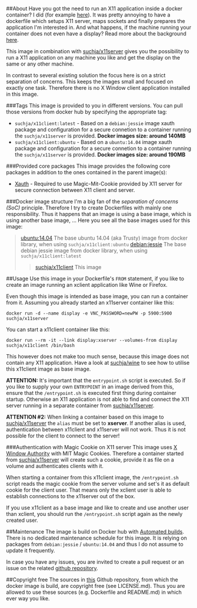 ##About
Have you got the need to run an X11 application inside a docker container? I did (for example [here](https://registry.hub.docker.com/u/suchja/wine/)). It was pretty annoying to have a dockerfile which setups X11 server, maps sockets and finally prepares the application I'm interested in. And what happens, if the machine running your container does not even have a display? Read more about the background [here](https://github.com/suchja/x11server/blob/master/Story.md).

This image in combination with [suchja/x11server](https://registry.hub.docker.com/u/suchja/x11server/) gives you the possibility to run a X11 application on any machine you like and get the display on the same or any other machine.

In contrast to several existing solution the focus here is on a strict separation of concerns. This keeps the images small and focused on exactly one task. Therefore there is no X Window client application installed in this image.

###Tags
This image is provided to you in different versions. You can pull those versions from docker hub by specifying the appropriate tag:

- `suchja/x11client:latest` - Based on a `debian:jessie` image xauth package and configuration for a secure connetion to a container running the `suchja/x11server` is provided.  **Docker images size: around 140MB**
- `suchja/x11client:ubuntu` - Based on a `ubuntu:14.04` image xauth package and configuration for a secure connetion to a container running the `suchja/x11server` is provided.  **Docker images size: around 190MB**

###Provided core packages
This image provides the following core packages in addition to the ones contained in the parent image(s):

- [Xauth](http://www.x.org/archive/X11R6.7.0/doc/xauth.1.html) - Required to use Magic-Mit-Cookie provided by X11 server for secure connection between X11 client and server.

###Docker image structure
I'm a big fan of the *separation of concerns (SoC)* principle. Therefore I try to create Dockerfiles with mainly one responsibility. Thus it happens that an image is using a base image, which is using another base image, ... Here you see all the base images used for this image:

>[ubuntu:14.04](https://github.com/tianon/docker-brew-ubuntu-core/blob/7fef77c821d7f806373c04675358ac6179eaeaf3/trusty/Dockerfile) The base ubuntu 14.04 (aka Trusty) image from docker library, when using `suchja/x11client:ubuntu`
>[debian:jessie](https://github.com/tianon/docker-brew-debian/blob/188b27233cedf32048ee12378e8f8c6fc0fc0cb4/jessie/Dockerfile) The base debian jessie image from docker library, when using `suchja/x11client:latest`
>>[suchja/x11client](https://registry.hub.docker.com/u/suchja/x11client/dockerfile/) This image

##Usage
Use this image in your Dockerfile's `FROM` statement, if you like to create an image running an xclient application like Wine or Firefox.

Even though this image is intended as base image, you can run a container from it. Assuming you already started an x11server container like this:

`docker run -d --name display -e VNC_PASSWORD=newPW -p 5900:5900 suchja/x11server`

You can start a x11client container like this:

`docker run --rm -it --link display:xserver --volumes-from display suchja/x11client /bin/bash`

This however does not make too much sense, because this image does not contain any X11 application. Have a look at [suchja/wine](https://registry.hub.docker.com/u/suchja/wine/) to see how to utilise this x11client image as base image.

**ATTENTION:** It's important that the `entrypoint.sh` script is executed. So if you like to supply your own `ENTRYPOINT` in an image derived from this, ensure that the `/entrypoint.sh` is executed first thing during container startup. Otherwise an X11 application is not able to find and connect the X11 server running in a separate container from [suchja/x11server](https://registry.hub.docker.com/u/suchja/x11server/).

**ATTENTION #2:** When linking a container based on this image to [suchja/x11server](https://registry.hub.docker.com/u/suchja/x11server/) the `alias` must be set to **xserver**. If another alias is used, authentication between x11client and x11server will not work. Thus it is not possible for the client to connect to the server!

###Authentication with Magic Cookie on X11 server
This image uses [X Window Authority](http://en.wikipedia.org/wiki/X_Window_authorization) with MIT Magic Cookies. Therefore a container started from [suchja/x11server](https://registry.hub.docker.com/u/suchja/x11server/) will create such a cookie, provide it as file on a volume and authenticates clients with it.

When starting a container from this x11client image, the `/entrypoint.sh` script reads the magic cookie from the server volume and set's it as default cookie for the client user. That means only the xclient user is able to establish connections to the x11server out of the box.

If you use x11client as a base image and like to create and use another user than xclient, you should run the `/entrypoint.sh` script again as the newly created user.

##Maintenance
The image is build on Docker hub with [Automated builds](http://docs.docker.com/docker-hub/builds/). There is no dedicated maintenance schedule for this image. It is relying on packages from `debian:jessie` / `ubuntu:14.04` and thus I do not assume to update it frequently.

In case you have any issues, you are invited to create a pull request or an issue on the related [github repository](https://github.com/suchja/x11client).

##Copyright free
The sources in [this](https://github.com/suchja/x11client) Github repository, from which the docker image is build, are copyright free (see LICENSE.md). Thus you are allowed to use these sources (e.g. Dockerfile and README.md) in which ever way you like.
